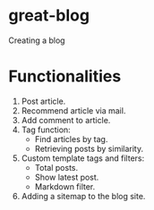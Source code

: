 # great-blog
Creating a blog


# Functionalities

1. Post article.
2. Recommend article via mail.
3. Add comment to article.
4. Tag function:
    - Find articles by tag.
    - Retrieving posts by similarity.
5. Custom template tags and filters:
    - Total posts.
    - Show latest post.
    - Markdown filter.
6. Adding a sitemap to the blog site.
